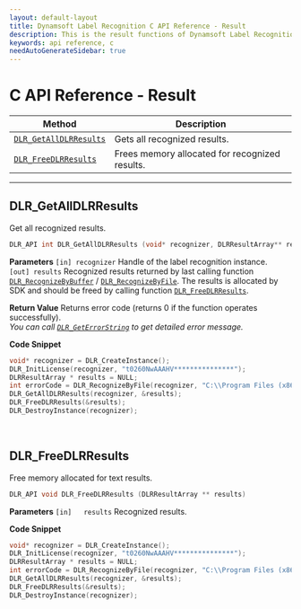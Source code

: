 ```yaml
---
layout: default-layout
title: Dynamsoft Label Recognition C API Reference - Result
description: This is the result functions of Dynamsoft Label Recognition for C API Reference.
keywords: api reference, c
needAutoGenerateSidebar: true
---
```


# C API Reference - Result

| Method               | Description |
|----------------------|-------------|
  | [`DLR_GetAllDLRResults`](#dlr_getalldlrresults) | Gets all recognized results. |
  | [`DLR_FreeDLRResults`](#dlr_freedlrresults) | Frees memory allocated for recognized results. |

---

## DLR_GetAllDLRResults
Get all recognized results.

```c
DLR_API int DLR_GetAllDLRResults (void* recognizer, DLRResultArray** results)	
```   
   
**Parameters**
`[in] recognizer` Handle of the label recognition instance.  
`[out] results`	Recognized results returned by last calling function [`DLR_RecognizeByBuffer`](recognizing.md#dlr_recognizebybuffer) / [`DLR_RecognizeByFile`](recognizing.md#dlr_recognizebyfile). The results is allocated by SDK and should be freed by calling function [`DLR_FreeDLRResults`](#dlr_freedlrresults).

**Return Value**
Returns error code (returns 0 if the function operates successfully).    
*You can call [`DLR_GetErrorString`](general.md#dlr_geterrorstring) to get detailed error message.*

**Code Snippet**
```c
void* recognizer = DLR_CreateInstance();
DLR_InitLicense(recognizer, "t0260NwAAAHV***************");
DLRResultArray * results = NULL;
int errorCode = DLR_RecognizeByFile(recognizer, "C:\\Program Files (x86)\\Dynamsoft\\{Version number}\\Images\\AllSupportedBarcodeTypes.tif", "");
DLR_GetAllDLRResults(recognizer, &results);
DLR_FreeDLRResults(&results);
DLR_DestroyInstance(recognizer);
```

&nbsp;

## DLR_FreeDLRResults
Free memory allocated for text results.

```c
DLR_API void DLR_FreeDLRResults (DLRResultArray ** results)	
```   
   
**Parameters**
`[in]	results` Recognized results.

**Code Snippet**
```c
void* recognizer = DLR_CreateInstance();
DLR_InitLicense(recognizer, "t0260NwAAAHV***************");
DLRResultArray * results = NULL;
int errorCode = DLR_RecognizeByFile(recognizer, "C:\\Program Files (x86)\\Dynamsoft\\{Version number}\\Images\\AllSupportedBarcodeTypes.tif", "");
DLR_GetAllDLRResults(recognizer, &results);
DLR_FreeDLRResults(&results);
DLR_DestroyInstance(recognizer);
```

&nbsp;





